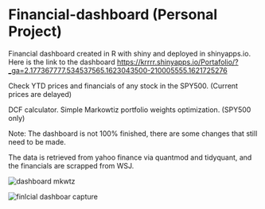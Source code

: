 # Financial-dashboard (Personal Project)

Financial dashboard created in R with shiny and deployed in shinyapps.io. Here is the link to the dashboard https://krrrr.shinyapps.io/Portafolio/?_ga=2.177367777.534537565.1623043500-210005555.1621725276


Check YTD  prices and financials of any stock in the SPY500. (Current prices are delayed)

DCF calculator.
Simple Markowtiz portfolio weights optimization. (SPY500 only)

Note: The dashboard is not 100% finished, there are some changes that still need to be made.

The data is retrieved from yahoo finance via quantmod and tidyquant, and  the financials are scrapped from WSJ.

![dashboard mkwtz](https://user-images.githubusercontent.com/62782975/120965191-251acf80-c72a-11eb-850c-33620ff32f03.PNG)

![finlcial dashboar capture](https://user-images.githubusercontent.com/62782975/120965429-7f1b9500-c72a-11eb-8699-a003b3f8f3c4.PNG)


